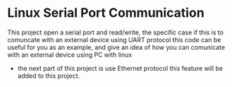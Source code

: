 # Linux Serial Port Communication
This project open a serial port and read/write, the specific case if this is to comuncate with an external device using UART protocol
this code can be useful for you as an example, and give an idea of how you can comunicate with an external device using PC with linux

* the next part of this project is use Ethernet protocol this feature will be added to this project.
